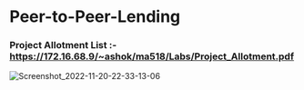 # Peer-to-Peer-Lending
### Project Allotment List :- https://172.16.68.9/~ashok/ma518/Labs/Project_Allotment.pdf
![Screenshot_2022-11-20-22-33-13-06](https://user-images.githubusercontent.com/95562215/203127135-04430480-92f2-48c4-b46c-6fb317f1fc38.jpg)
